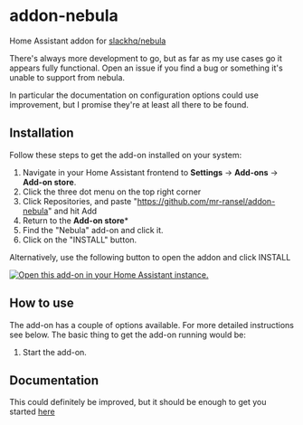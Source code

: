 # addon-nebula
Home Assistant addon for [slackhq/nebula](https://github.com/slackhq/nebula)

There's always more development to go, but as far as my use cases go it appears fully functional. Open an issue if you find a bug or something it's unable to support from nebula.

In particular the documentation on configuration options could use improvement, but I promise they're at least all there to be found.

## Installation

Follow these steps to get the add-on installed on your system:

1. Navigate in your Home Assistant frontend to **Settings** -> **Add-ons** -> **Add-on store**.
2. Click the three dot menu on the top right corner
3. Click Repositories, and paste "https://github.com/mr-ransel/addon-nebula" and hit Add
4. Return to the **Add-on store***
5. Find the "Nebula" add-on and click it.
6. Click on the "INSTALL" button.

Alternatively, use the following button to open the addon and click INSTALL

[![Open this add-on in your Home Assistant instance.][addon-badge]][addon]

## How to use

The add-on has a couple of options available. For more detailed instructions
see below. The basic thing to get the add-on running would be:

1. Start the add-on.

## Documentation

This could definitely be improved, but it should be enough to get you started [here](/DOCS.md)

[addon-badge]: https://my.home-assistant.io/badges/supervisor_addon.svg
[addon]: https://my.home-assistant.io/redirect/supervisor_addon/?addon=a0d7b954_logviewer&repository_url=https%3A%2F%2Fgithub.com%2Fhassio-addons%2Frepository
